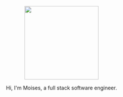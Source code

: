 <div id="header" align="center">
 <img src="https://media.giphy.com/media/JTVt3oqSBVjALgNulz/giphy.gif" width="200" ></img>
 <p>Hi, I'm Moises, a full stack software engineer.<p/>
<div/>
